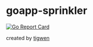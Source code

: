 # goapp-sprinkler

[![Go Report Card](https://goreportcard.com/badge/github.com/mlctrez/goapp-sprinkler)](https://goreportcard.com/report/github.com/mlctrez/goapp-sprinkler)

created by [tigwen](https://github.com/mlctrez/tigwen)
